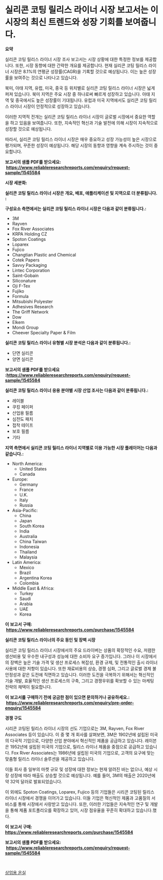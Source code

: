 <p><h1>실리콘 코팅 릴리스 라이너 시장 보고서는 이 시장의 최신 트렌드와 성장 기회를 보여줍니다.</h1></p><p><strong>요약</strong></p>
<p><p>실리콘 코팅 릴리스 라이너 시장 조사 보고서는 시장 상황에 대한 특정한 정보를 제공합니다. 또한, 시장 동향에 대한 간략한 개요를 제공합니다. 현재 실리콘 코팅 릴리스 라이너 시장은 8.1%의 연평균 성장률(CAGR)을 기록할 것으로 예상됩니다. 이는 높은 성장률을 보여주는 것으로 나타나고 있습니다.</p><p>북미, 아태 지역, 유럽, 미국, 중국 등 위치별로 실리콘 코팅 릴리스 라이너 시장은 넓게 퍼져 있습니다. 북미 지역은 주요 시장 중 하나로써 빠르게 성장하고 있습니다. 아태 지역 및 중국에서도 높은 성장률이 기대됩니다. 유럽과 미국 지역에서도 실리콘 코팅 릴리스 라이너 시장이 안정적으로 성장하고 있습니다.</p><p>이러한 지역적 전개는 실리콘 코팅 릴리스 라이너 시장이 글로벌 시장에서 중요한 역할을 하고 있음을 보여줍니다. 또한, 지속적인 혁신과 기술 발전에 의해 시장이 지속적으로 성장할 것으로 예상됩니다.</p><p>따라서, 실리콘 코팅 릴리스 라이너 시장은 매우 중요하고 성장 가능성이 높은 시장으로 평가되며, 꾸준한 성장이 예상됩니다. 해당 시장의 동향과 영향을 계속 주시하는 것이 중요합니다.</p></p>
<p><strong>보고서의 샘플 PDF를 받으세요: &nbsp;<a href="https://www.reliableresearchreports.com/enquiry/request-sample/1545584">https://www.reliableresearchreports.com/enquiry/request-sample/1545584</a></strong></p>
<p><strong>시장 세분화:</strong></p>
<p><strong> 실리콘 코팅 릴리스 라이너 시장은 개요, 배포, 애플리케이션 및 지역으로 더 분류됩니다. :</strong></p>
<p><strong>구성요소 측면에서는 실리콘 코팅 릴리스 라이너 시장은 다음과 같이 분류됩니다.:</strong></p>
<p><ul><li>3M</li><li>Rayven</li><li>Fox River Associates</li><li>KRPA Holding CZ</li><li>Spoton Coatings</li><li>Loparex</li><li>Fujico</li><li>Changtian Plastic and Chemical</li><li>Cotek Papers</li><li>Savvy Packaging</li><li>Lintec Corporation</li><li>Saint-Gobain</li><li>Siliconature</li><li>Oji F-Tex</li><li>Fujiko</li><li>Formula</li><li>Mitsubishi Polyester</li><li>Adhesives Research</li><li>The Griff Network</li><li>Dow</li><li>Elkem</li><li>Mondi Group</li><li>Cheever Specialty Paper & Film</li></ul></p>
<p><strong> 실리콘 코팅 릴리스 라이너 유형별 시장 분석은 다음과 같이 분류됩니다.:</strong></p>
<p><ul><li>단면 실리콘</li><li>양면 실리콘</li></ul></p>
<p><strong>보고서의 샘플 PDF를 받으세요 :<a href="https://www.reliableresearchreports.com/enquiry/request-sample/1545584">https://www.reliableresearchreports.com/enquiry/request-sample/1545584</a></strong></p>
<p><strong> 실리콘 코팅 릴리스 라이너 응용 분야별 시장 산업 조사는 다음과 같이 분류됩니다.:</strong></p>
<p><ul><li>레이블</li><li>쿠킹 페이퍼</li><li>산업용 필름</li><li>심전도 패치</li><li>접착 테이프</li><li>보호 필름</li><li>기타</li></ul></p>
<p><strong>지역 측면에서 실리콘 코팅 릴리스 라이너 지역별로 이용 가능한 시장 플레이어는 다음과 같습니다.:</strong></p>
<p><ul>
    <li>
        North America:
        <ul>
            <li>United States</li>
            <li>Canada</li>
        </ul>
    </li>
    <li>
        Europe:
        <ul>
            <li>Germany</li>
            <li>France</li>
            <li>U.K.</li>
            <li>Italy</li>
            <li>Russia</li>
        </ul>
    </li>
    <li>
        Asia-Pacific:
        <ul>
            <li>China</li>
            <li>Japan</li>
            <li>South Korea</li>
            <li>India</li>
            <li>Australia</li>
            <li>China Taiwan</li>
            <li>Indonesia</li>
            <li>Thailand</li>
            <li>Malaysia</li>
        </ul>
    </li>
    <li>
        Latin America:
        <ul>
            <li>Mexico</li>
            <li>Brazil</li>
            <li>Argentina Korea</li>
            <li>Colombia</li>
        </ul>
    </li>
    <li>
        Middle East & Africa:
        <ul>
            <li>Turkey</li>
            <li>Saudi</li>
            <li>Arabia</li>
            <li>UAE</li>
            <li>Korea</li>
        </ul>
    </li>
    </ul></p>
<p><strong>이 보고서 구매: &nbsp;<a href="https://www.reliableresearchreports.com/purchase/1545584">https://www.reliableresearchreports.com/purchase/1545584</a></strong></p>
<p><strong>실리콘 코팅 릴리스 라이너의 주요 동인 및 장벽 시장</strong></p>
<p><p>실리콘 코팅 릴리스 라이너 시장에서의 주요 드라이버는 상품의 확장적인 수요, 저렴한 생산비용 및 우수한 내구성과 성능에 대한 소비자 요구 증가입니다. 그러나 이 시장에서의 장벽은 높은 기술 가격 및 생산 프로세스 복잡성, 환경 규제, 및 전통적인 출시 라이너 사용에 대한 저항이 있습니다. 또한 재료비용의 상승, 경쟁 심화, 그리고 글로벌 경제 불안정성과 같은 도전에 직면하고 있습니다. 이러한 도전을 극복하기 위해서는 혁신적인 기술 개발, 효율적인 생산 프로세스의 구축, 그리고 경쟁우위를 확보할 수 있는 마케팅 전략의 채택이 필요합니다.</p></p>
<p><strong>이 보고서를 구매하기 전에 궁금한 점이 있으면 문의하거나 공유하세요.: &nbsp;<a href="https://www.reliableresearchreports.com/enquiry/pre-order-enquiry/1545584">https://www.reliableresearchreports.com/enquiry/pre-order-enquiry/1545584</a></strong></p>
<p><strong>경쟁 구도</strong></p>
<p><p>시리콘 코팅된 릴리스 라이너 시장의 선도 기업으로는 3M, Rayven, Fox River Associates 등이 있습니다. 이 중 몇 개 회사를 살펴보면, 3M은 1902년에 설립된 미국의 다국적 기업으로, 다양한 산업 분야에서 혁신적인 제품을 공급하고 있습니다. 레이븐은 1952년에 설립된 미국의 기업으로, 릴리스 라이너 제품을 중점으로 공급하고 있습니다. Fox River Associates는 1986년에 설립된 미국의 기업으로, 고객의 요구에 맞는 맞춤형 릴리스 라이너 솔루션을 제공하고 있습니다.</p><p>이들 회사 중 일부의 마켓 규모 및 성장에 대한 정보는 현재 알려진 바는 없으나, 예상 시장 성장에 따라 매출도 상승할 것으로 예상됩니다. 예를 들어, 3M의 매출은 2020년에 약 32억 달러로 발표되었습니다. </p><p>이 외에도 Spoton Coatings, Loparex, Fujico 등의 기업들은 시리콘 코팅된 릴리스 라이너 시장에서 경쟁을 이어가고 있습니다. 이들 기업은 혁신적인 제품과 고품질의 서비스를 통해 시장에서 사랑받고 있습니다. 또한, 이러한 기업들은 지속적인 연구 및 개발을 통해 제품 포트폴리오를 확장하고 있어, 시장 점유율을 꾸준히 확대하고 있습니다.했다.</p></p>
<p><strong>이 보고서 구매: &nbsp; <a href="https://www.reliableresearchreports.com/purchase/1545584">https://www.reliableresearchreports.com/purchase/1545584</a></strong></p>
<p><strong>보고서의 샘플 PDF를 받으세요: &nbsp;<a href="https://www.reliableresearchreports.com/enquiry/request-sample/1545584">https://www.reliableresearchreports.com/enquiry/request-sample/1545584</a></strong><strong></strong></p>
<p>&nbsp;</p>
<p><p><a href="https://medium.com/@sillysally687568/%EC%83%81%EC%97%85%EC%9A%A9-%EC%98%A8%EC%8B%A4-%EC%8B%9C%EC%9E%A5-2031%EB%85%84%EA%B9%8C%EC%A7%80%EC%9D%98-%EB%8F%99%ED%96%A5-%EC%98%88%EC%B8%A1-%EB%B0%8F-%EA%B2%BD%EC%9F%81-%EB%B6%84%EC%84%9D-50b7d0f4cd02">상업용 온실</a></p></p>